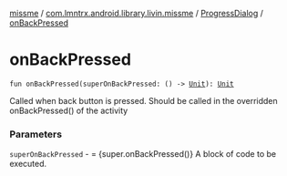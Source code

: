 [missme](../../index.md) / [com.lmntrx.android.library.livin.missme](../index.md) / [ProgressDialog](index.md) / [onBackPressed](./on-back-pressed.md)

# onBackPressed

`fun onBackPressed(superOnBackPressed: () -> `[`Unit`](https://kotlinlang.org/api/latest/jvm/stdlib/kotlin/-unit/index.html)`): `[`Unit`](https://kotlinlang.org/api/latest/jvm/stdlib/kotlin/-unit/index.html)

Called when back button is pressed.
Should be called in the overridden onBackPressed() of the activity

### Parameters

`superOnBackPressed` - = {super.onBackPressed()} A block of code to be executed.